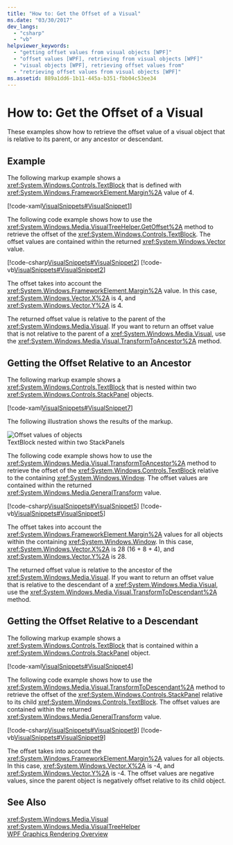 ```yaml
---
title: "How to: Get the Offset of a Visual"
ms.date: "03/30/2017"
dev_langs: 
  - "csharp"
  - "vb"
helpviewer_keywords: 
  - "getting offset values from visual objects [WPF]"
  - "offset values [WPF], retrieving from visual objects [WPF]"
  - "visual objects [WPF], retrieving offset values from"
  - "retrieving offset values from visual objects [WPF]"
ms.assetid: 889a1dd6-1b11-445a-b351-fbb04c53ee34
---
```

# How to: Get the Offset of a Visual
These examples show how to retrieve the offset value of a visual object that is relative to its parent, or any ancestor or descendant.  
  
## Example  
 The following markup example shows a <xref:System.Windows.Controls.TextBlock> that is defined with <xref:System.Windows.FrameworkElement.Margin%2A> value of 4.  
  
 [!code-xaml[VisualSnippets#VisualSnippet1](../../../../samples/snippets/csharp/VS_Snippets_Wpf/VisualSnippets/CSharp/Window1.xaml#visualsnippet1)]  
  
 The following code example shows how to use the <xref:System.Windows.Media.VisualTreeHelper.GetOffset%2A> method to retrieve the offset of the <xref:System.Windows.Controls.TextBlock>. The offset values are contained within the returned <xref:System.Windows.Vector> value.  
  
 [!code-csharp[VisualSnippets#VisualSnippet2](../../../../samples/snippets/csharp/VS_Snippets_Wpf/VisualSnippets/CSharp/Window1.xaml.cs#visualsnippet2)]
 [!code-vb[VisualSnippets#VisualSnippet2](../../../../samples/snippets/visualbasic/VS_Snippets_Wpf/VisualSnippets/visualbasic/window1.xaml.vb#visualsnippet2)]  
  
 The offset takes into account the <xref:System.Windows.FrameworkElement.Margin%2A> value. In this case, <xref:System.Windows.Vector.X%2A> is 4, and <xref:System.Windows.Vector.Y%2A> is 4.  
  
 The returned offset value is relative to the parent of the <xref:System.Windows.Media.Visual>. If you want to return an offset value that is not relative to the parent of a <xref:System.Windows.Media.Visual>, use the <xref:System.Windows.Media.Visual.TransformToAncestor%2A> method.  
  
## Getting the Offset Relative to an Ancestor  
 The following markup example shows a <xref:System.Windows.Controls.TextBlock> that is nested within two <xref:System.Windows.Controls.StackPanel> objects.  
  
 [!code-xaml[VisualSnippets#VisualSnippet7](../../../../samples/snippets/csharp/VS_Snippets_Wpf/VisualSnippets/CSharp/Window2.xaml#visualsnippet7)]  
  
 The following illustration shows the results of the markup.  
  
 ![Offset values of objects](../../../../docs/framework/wpf/graphics-multimedia/media/visualoffset-01.png "VisualOffset_01")  
TextBlock nested within two StackPanels  
  
 The following code example shows how to use the <xref:System.Windows.Media.Visual.TransformToAncestor%2A> method to retrieve the offset of the <xref:System.Windows.Controls.TextBlock> relative to the containing <xref:System.Windows.Window>. The offset values are contained within the returned <xref:System.Windows.Media.GeneralTransform> value.  
  
 [!code-csharp[VisualSnippets#VisualSnippet5](../../../../samples/snippets/csharp/VS_Snippets_Wpf/VisualSnippets/CSharp/Window1.xaml.cs#visualsnippet5)]
 [!code-vb[VisualSnippets#VisualSnippet5](../../../../samples/snippets/visualbasic/VS_Snippets_Wpf/VisualSnippets/visualbasic/window1.xaml.vb#visualsnippet5)]  
  
 The offset takes into account the <xref:System.Windows.FrameworkElement.Margin%2A> values for all objects within the containing <xref:System.Windows.Window>. In this case, <xref:System.Windows.Vector.X%2A> is 28 (16 + 8 + 4), and <xref:System.Windows.Vector.Y%2A> is 28.  
  
 The returned offset value is relative to the ancestor of the <xref:System.Windows.Media.Visual>. If you want to return an offset value that is relative to the descendant of a <xref:System.Windows.Media.Visual>, use the <xref:System.Windows.Media.Visual.TransformToDescendant%2A> method.  
  
## Getting the Offset Relative to a Descendant  
 The following markup example shows a <xref:System.Windows.Controls.TextBlock> that is contained within a <xref:System.Windows.Controls.StackPanel> object.  
  
 [!code-xaml[VisualSnippets#VisualSnippet4](../../../../samples/snippets/csharp/VS_Snippets_Wpf/VisualSnippets/CSharp/Window1.xaml#visualsnippet4)]  
  
 The following code example shows how to use the <xref:System.Windows.Media.Visual.TransformToDescendant%2A> method to retrieve the offset of the <xref:System.Windows.Controls.StackPanel> relative to its child <xref:System.Windows.Controls.TextBlock>. The offset values are contained within the returned <xref:System.Windows.Media.GeneralTransform> value.  
  
 [!code-csharp[VisualSnippets#VisualSnippet9](../../../../samples/snippets/csharp/VS_Snippets_Wpf/VisualSnippets/CSharp/Window1.xaml.cs#visualsnippet9)]
 [!code-vb[VisualSnippets#VisualSnippet9](../../../../samples/snippets/visualbasic/VS_Snippets_Wpf/VisualSnippets/visualbasic/window1.xaml.vb#visualsnippet9)]  
  
 The offset takes into account the <xref:System.Windows.FrameworkElement.Margin%2A> values for all objects. In this case, <xref:System.Windows.Vector.X%2A> is -4, and <xref:System.Windows.Vector.Y%2A> is -4. The offset values are negative values, since the parent object is negatively offset relative to its child object.  
  
## See Also  
 <xref:System.Windows.Media.Visual>  
 <xref:System.Windows.Media.VisualTreeHelper>  
 [WPF Graphics Rendering Overview](../../../../docs/framework/wpf/graphics-multimedia/wpf-graphics-rendering-overview.md)
